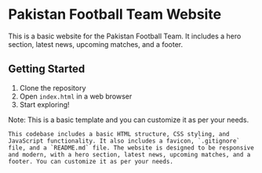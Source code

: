 Pakistan Football Team Website
===========================

This is a basic website for the Pakistan Football Team. It includes a hero section, latest news, upcoming matches, and a footer.

Getting Started
---------------

1. Clone the repository
2. Open `index.html` in a web browser
3. Start exploring!

Note: This is a basic template and you can customize it as per your needs.
```
This codebase includes a basic HTML structure, CSS styling, and JavaScript functionality. It also includes a favicon, `.gitignore` file, and a `README.md` file. The website is designed to be responsive and modern, with a hero section, latest news, upcoming matches, and a footer. You can customize it as per your needs.